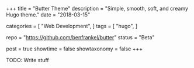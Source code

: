 +++
title = "Butter Theme"
description = "Simple, smooth, soft, and creamy Hugo theme."
date = "2018-03-15"

categories = [
    "Web Development",
]
tags = [
    "hugo",
]

repo = "https://github.com/benfrankel/butter"
status = "Beta"

post = true
showtime = false
showtaxonomy = false
+++

TODO: Write stuff
